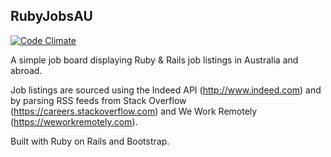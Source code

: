 ## RubyJobsAU

[![Code Climate](https://codeclimate.com/github/dgwolff/ruby-jobs-au/badges/gpa.svg)](https://codeclimate.com/github/dgwolff/ruby-jobs-au)

A simple job board displaying Ruby & Rails job listings in Australia and abroad.

Job listings are sourced using the Indeed API (http://www.indeed.com) and by parsing RSS feeds from Stack Overflow (https://careers.stackoverflow.com) and We Work Remotely (https://weworkremotely.com).

Built with Ruby on Rails and Bootstrap.
